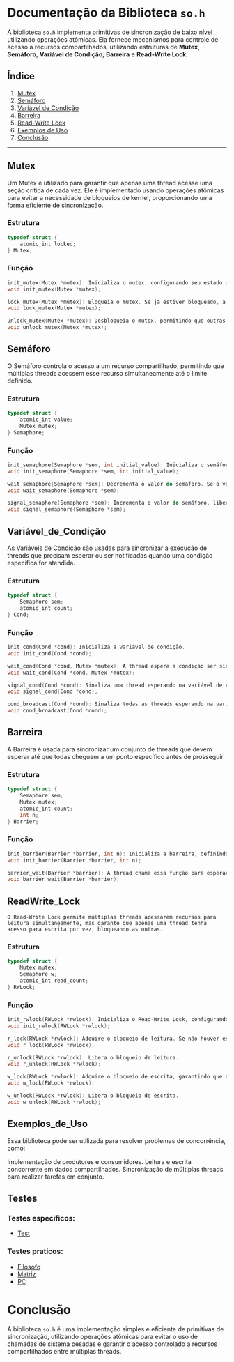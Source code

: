 # Documentação da Biblioteca `so.h`

A biblioteca `so.h` implementa primitivas de sincronização de baixo nível utilizando operações atômicas. Ela fornece mecanismos para controle de acesso a recursos compartilhados, utilizando estruturas de **Mutex**, **Semáforo**, **Variável de Condição**, **Barreira** e **Read-Write Lock**.

## Índice

1. [Mutex](#mutex)
2. [Semáforo](#semáforo)
3. [Variável de Condição](#variável_de_condição)
4. [Barreira](#barreira)
5. [Read-Write Lock](#readWrite_lock)
6. [Exemplos de Uso](#exemplos_de_uso)
7. [Conclusão](#conclusão)

---

## Mutex
Um Mutex é utilizado para garantir que apenas uma thread acesse uma seção crítica de cada vez. Ele é implementado usando operações atômicas para evitar a necessidade de bloqueios de kernel, proporcionando uma forma eficiente de sincronização.

### Estrutura
```c    
typedef struct {
    atomic_int locked;
} Mutex;
```

### Função
```c
init_mutex(Mutex *mutex): Inicializa o mutex, configurando seu estado de bloqueio para 0 (não bloqueado).
void init_mutex(Mutex *mutex);

lock_mutex(Mutex *mutex): Bloqueia o mutex. Se já estiver bloqueado, a thread entra em espera até que o mutex seja liberado.
void lock_mutex(Mutex *mutex);

unlock_mutex(Mutex *mutex): Desbloqueia o mutex, permitindo que outras threads acessem a seção crítica.
void unlock_mutex(Mutex *mutex);
```
## Semáforo
O Semáforo controla o acesso a um recurso compartilhado, permitindo que múltiplas threads acessem esse recurso simultaneamente até o limite definido.

### Estrutura
```c  
typedef struct {
    atomic_int value;
    Mutex mutex;
} Semaphore;
```
### Função
```c 
init_semaphore(Semaphore *sem, int initial_value): Inicializa o semáforo com um valor inicial.
void init_semaphore(Semaphore *sem, int initial_value);

wait_semaphore(Semaphore *sem): Decrementa o valor do semáforo. Se o valor for 0, a thread entra em espera.
void wait_semaphore(Semaphore *sem);

signal_semaphore(Semaphore *sem): Incrementa o valor do semáforo, liberando uma thread bloqueada, se houver.
void signal_semaphore(Semaphore *sem);
```
## Variável_de_Condição
As Variáveis de Condição são usadas para sincronizar a execução de threads que precisam esperar ou ser notificadas quando uma condição específica for atendida.

### Estrutura
```c  
typedef struct {
    Semaphore sem;
    atomic_int count;
} Cond;
```

### Função
```c 
init_cond(Cond *cond): Inicializa a variável de condição.
void init_cond(Cond *cond);

wait_cond(Cond *cond, Mutex *mutex): A thread espera a condição ser sinalizada. O mutex é desbloqueado enquanto a thread espera.
void wait_cond(Cond *cond, Mutex *mutex);

signal_cond(Cond *cond): Sinaliza uma thread esperando na variável de condição.
void signal_cond(Cond *cond);

cond_broadcast(Cond *cond): Sinaliza todas as threads esperando na variável de condição.
void cond_broadcast(Cond *cond);
```
## Barreira
A Barreira é usada para sincronizar um conjunto de threads que devem esperar até que todas cheguem a um ponto específico antes de prosseguir.

### Estrutura
```c  
typedef struct {
    Semaphore sem;
    Mutex mutex;
    atomic_int count;
    int n;
} Barrier;
```
### Função
```c  
init_barrier(Barrier *barrier, int n): Inicializa a barreira, definindo o número de threads que devem esperar por ela.
void init_barrier(Barrier *barrier, int n);

barrier_wait(Barrier *barrier): A thread chama essa função para esperar até que todas as outras threads também chamem. A última thread a chegar libera todas as outras para continuar.
void barrier_wait(Barrier *barrier);
```
## ReadWrite_Lock
    
    O Read-Write Lock permite múltiplas threads acessarem recursos para leitura simultaneamente, mas garante que apenas uma thread tenha acesso para escrita por vez, bloqueando as outras.

### Estrutura
```c  
typedef struct {
    Mutex mutex;
    Semaphore w;
    atomic_int read_count;
} RWLock;
```
### Função
```c 
init_rwlock(RWLock *rwlock): Inicializa o Read-Write Lock, configurando a mutex e o semáforo para controle de escrita.
void init_rwlock(RWLock *rwlock);

r_lock(RWLock *rwlock): Adquire o bloqueio de leitura. Se não houver escritores, várias threads podem adquirir esse bloqueio simultaneamente
void r_lock(RWLock *rwlock);

r_unlock(RWLock *rwlock): Libera o bloqueio de leitura.
void r_unlock(RWLock *rwlock);

w_lock(RWLock *rwlock): Adquire o bloqueio de escrita, garantindo que nenhuma outra thread esteja lendo ou escrevendo.
void w_lock(RWLock *rwlock);

w_unlock(RWLock *rwlock): Libera o bloqueio de escrita.
void w_unlock(RWLock *rwlock);
```

## Exemplos_de_Uso
Essa biblioteca pode ser utilizada para resolver problemas de concorrência, como:

Implementação de produtores e consumidores.
Leitura e escrita concorrente em dados compartilhados.
Sincronização de múltiplas threads para realizar tarefas em conjunto.

## Testes


### Testes especificos: 
- [Test](testeEspecificos/test.c)

### Testes praticos:
- [Filosofo](testePratico/Filosofos.c)
- [Matriz](testePratico/MatrizesParalela.c)
- [PC](testePratico/ProdutorConsumidor.c)

# Conclusão
A biblioteca `so.h` é uma implementação simples e eficiente de primitivas de sincronização, utilizando operações atômicas para evitar o uso de chamadas de sistema pesadas e garantir o acesso controlado a recursos compartilhados entre múltiplas threads.